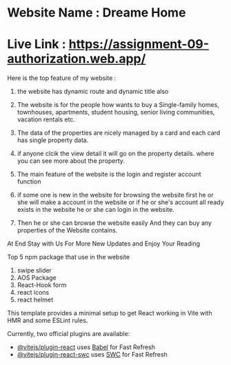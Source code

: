 # Website Name : Dreame Home
# Live Link : https://assignment-09-authorization.web.app/

Here is the top feature of my website :

1) the website has dynamic route and dynamic title also 

2) The website is for the people how wants to buy a Single-family homes, townhouses, apartments, student
housing, senior living communities, vacation rentals etc.<br />

3) The data of the properties are nicely managed by a card and each card has single property data.<br />

4) if anyone clcik the view detail it will go on the property details. where you can see more about the property. <br />

5) The main feature of the website is the login and register account function

6) if some one is new in the website for browsing the website first he or she will make a account in the website or if he or she's account all ready exists in the website he or she can login in the website.

7) Then he or she can browse the website easily And they can buy any properties of the Website contains.

At End Stay with Us For More New Updates and Enjoy Your Reading

Top 5 npm package that use in the website <br />
1) swipe slider
2) AOS Package <br/>
3) React-Hook form <br />
4) react icons <br />
5) react helmet <br />



This template provides a minimal setup to get React working in Vite with HMR and some ESLint rules.

Currently, two official plugins are available:

- [@vitejs/plugin-react](https://github.com/vitejs/vite-plugin-react/blob/main/packages/plugin-react/README.md) uses [Babel](https://babeljs.io/) for Fast Refresh
- [@vitejs/plugin-react-swc](https://github.com/vitejs/vite-plugin-react-swc) uses [SWC](https://swc.rs/) for Fast Refresh
